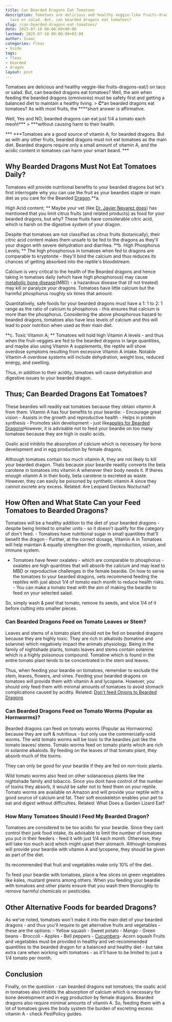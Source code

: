 ```yaml
---
title: Can Bearded Dragons Eat Tomatoes
description: Tomatoes are delicious and healthy veggie-like fruits-dragons-eat on
  taco or salad. But, can bearded dragons eat tomatoes?
slug: /can-bearded-dragons-eat-tomatoes/
date: 2025-07-10 00:00:00+00:00
lastmod: 2025-07-10 00:00:00+03:00
author: Isaac
categories: Fleas
- Guide
tags:
- fleas
- bearded
- dragon
layout: post
---
```

Tomatoes are delicious and healthy veggie-like fruits-dragons-eat/) on taco or salad. But, can bearded dragons eat tomatoes? Well, the aim when feeding the bearded dragons (omnivores) must be safety first and getting a balanced diet to maintain a healthy living. > ***C****an bearded dragons eat tomatoes? As with most fruits, the ****short answer is affirmative.

Well, Yes and NO; bearded dragons can eat just 1/4 a tomato each meoht*** > ***without causing harm to their health.

*** ***Tomatoes are a good source of vitamin A, for bearded dragons. But as with any other fruits, bearded dragons must not eat tomatoes as the main diet. Bearded dragons require only a small amount of vitamin A, and the acidic content in tomatoes can harm your smart beard. ***

##  Why Bearded Dragons Must Not Eat Tomatoes Daily?

Tomatoes will provide nutritional benefits to your bearded dragons but let's first interrogate why you can use the fruit as your beardies staple or main diet as you care for the Bearded [Dragon](https://cvm.ncsu.edu/wp-content/uploads/2016/12/Caring-for-your-Bearded-Dragon.pdf).**a.

High Acid content; ** Maybe your vet (like [Dr. Javier Nevarez does](http://facultypages.vetmed.lsu.edu/faculty/jnevare)) has mentioned that you limit citrus fruits (and related products) as food for your bearded dragons, but why? These fruits have considerable citric acid, which is harsh on the digestive system of your dragon.

Despite that tomatoes are not classified as citrus fruits (botanically), their citric acid content makes them unsafe to be fed to the dragons as they'll your dragon with severe dehydration and diarrhea. **b. High Phosphorus Levels; ** The high phosphorous in tomatoes when fed to dragons are comparable to kryptonite - they'll bind the calcium and thus reduces its chances of getting absorbed into the reptile's bloodstream.

Calcium is very critical to the health of the Bearded dragons and hence taking in tomatoes daily (which have high phosphorous) may cause [metabolic bone disease](https://vcahospitals.com/know-your-pet/bearded-dragons-diseases)(MBD) - a hazardous disease that (if not treated) may kill or paralyze your dragons. Tomatoes have little calcium but the harmful phosphorus roughly six times that amount.

Quantitatively, safe foods for your bearded dragons must have a 1: 1 to 2: 1 range as the ratio of calcium to phosphorus - this ensures that calcium is more than the phosphorus. Considering the above phosphorous hazard to bearded dragons, tomatoes also have less levels of calcium and this will lead to poor nutrition when used as their main diet.

**c. Toxic Vitamin A; ** Tomatoes will hold high Vitamin A levels - and thus when the fruit-veggies are fed to the bearded dragons in large quantities, and maybe also using Vitamin A supplements, the reptile will show overdose symptoms resulting from excessive Vitamin A intake. Notable Vitamin-A overdose systems will include dehydration, weight loss, reduced energy, and swelling.

Thus, in addition to their acidity, tomatoes will cause dehydration and digestive issues to your bearded dragon.

##  Thus; Can Bearded Dragons Eat Tomatoes?

These beardies will readily eat tomatoes because they obtain vitamin A from them. Vitamin A has four benefits to your beardie: - Encourage great vision - Assists in the growth and reproductive health - Helps in protein synthesis - Promotes skin development - just like[apples for Bearded Dragons](https://pestpolicy.com/can-bearded-dragons-eat-apples/)However, it is advisable not to feed your beardie on too many tomatoes because they are high in oxalic acids.

Oxalic acid inhibits the absorption of calcium which is necessary for bone development and in egg production by female dragons.

Although tomatoes contain too much vitamin A, they are not likely to kill your bearded dragon. Thats because your beardie readily converts the beta carotene in tomatoes into vitamin A whenever their body needs it. If theres enough vitamin A in their body, beta carotene is excreted as waste. However, they can easily be poisoned by synthetic vitamin A since they cannot excrete any excess. Related: Are Leopard Geckos Nocturnal?

##  How Often and What State Can your Feed Tomatoes to Bearded Dragons?

Tomatoes will be a healthy addition to the diet of your bearded dragons - despite being limited to smaller units - so it doesn't qualify for the category of don't feed. - Tomatoes have nutritional sugar in small quantities that'll benefit the dragon - Further, at the correct dosage, Vitamin A in Tomatoes will help maintain & equally strengthen the growth, reproduction, vision, and immune system.

- Tomatoes have fewer oxalates - which are comparable to phosphorus - oxalates are high quantities that will absorb the calcium and may lead to MBD or reproductive challenges in the female beardie. On how to serve the tomatoes to your bearded dragons, vets recommend feeding the reptiles with just about 1/4 of tomato each month to reduce health risks. - You can make a tomato treat with the aim of making the beardie to feed on your selected salad.

So, simply wash & peel that tomato, remove its seeds, and slice 1/4 of it before cutting into smaller pieces.

###  **Can Bearded Dragons Feed on Tomato Leaves or Stem?**

Leaves and stems of a tomato plant should not be fed on bearded dragons because they are highly toxic. They are rich in alkaloids (tomatine and solanine) which negatively impact the animals physiology. Being in the family of nightshade plants, tomato leaves and stems contain solanine which is a highly poisonous compound. Tomatine which is found in the entire tomato plant tends to be concentrated in the stem and leaves.

Thus, when feeding your beardie on tomatoes, remember to exclude the stem, leaves, flowers, and vines. Feeding your bearded dragons on tomatoes will provide them with vitamin A and lycopene. However, you should only feed them with minimal amounts of tomatoes to avoid stomach complications caused by acidity. Related: [Don't feed Onions to Bearded Dragons](https://pestpolicy.com/can-bearded-dragons-eat-onions/)

###  **Can Bearded Dragons Feed on Tomato Worms (Popular as Hornworms)?**

Bearded dragons can feed on tomato worms (Popular as Hornworms) because they are soft & nutritious - but only use the commercially-sold worms. The wild tomato worms will be toxic to the beardies just like the tomato leaves/ stems. Tomato worms feed on tomato plants which are rich in solanine alkaloids. By feeding on the leaves of that tomato plant, they absorb much of the toxins.

They can only be good for your beardie if they are fed on non-toxic plants.

Wild tomato worms also feed on other solanaceous plants like the nightshade family and tobacco. Since you dont have control of the number of toxins they absorb, it would be safer not to feed them on your reptile. Tomato worms are available on Amazon and will provide your reptile with a good source of calcium and fat. Their soft exoskeleton enables your pet to eat and digest without difficulties. Related: What Does a Garden Lizard Eat?

###  **How Many Tomatoes Should I Feed My Bearded Dragon?**

Tomatoes are considered to be too acidic for your beardie. Since they cant control their junk food intake, its advisable to limit the number of tomatoes you put in their feeders - feed it with just 1/4 each month. Otherwise, they will take too much acid which might upset their stomach. Although tomatoes will provide your beardie with vitamin A and lycopene, they should be given as part of the diet.

Its recommended that fruit and vegetables make only 10% of the diet.

To feed your beardie with tomatoes, place a few slices on green vegetables like kales, mustard greens among others. When you feeding your beardie with tomatoes and other plants ensure that you wash them thoroughly to remove harmful chemicals or pesticides.

##  Other Alternative Foods for bearded Dragons?

As we've noted, tomatoes won't make it into the main diet of your bearded dragons - and thus you'll require to get alternative fruits and vegetables - these are the options: - Yellow squash - Sweet potato - Mango - Green beans - Broccoli - Apples - Bell peppers - [Cucumbers](https://pestpolicy.com/can-bearded-dragons-eat-cucumbers/)- Acorn squash Fruits and vegetables must be provided in healthy and vet-recommended quantities to the bearded dragon for a balanced and healthy diet - but take extra care when working with tomatoes - as it'll have to be limited to just a 1/4 tomato per month.

##  Conclusion

Finally, on the question - can bearded dragons eat tomatoes; the oxalic acid in tomatoes also inhibits the absorption of calcium which is necessary for bone development and in egg production by female dragons. Bearded dragons also require minimal amounts of vitamin A. So, feeding them with a lot of tomatoes gives the body system the burden of excreting excess vitamin A - check PestPolicy guides.